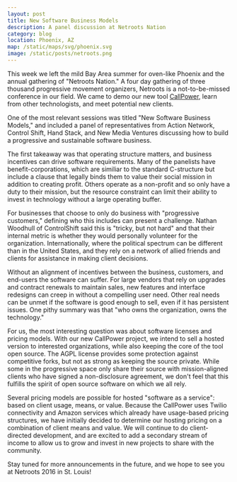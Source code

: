 ```yaml
---
layout: post
title: New Software Business Models
description: A panel discussion at Netroots Nation
category: blog
location: Phoenix, AZ
map: /static/maps/svg/phoenix.svg
image: /static/posts/netroots.png
---
```


This week we left the mild Bay Area summer for oven-like Phoenix and the annual gathering of "Netroots Nation." A four day gathering of three thousand progressive movement organizers, Netroots is a not-to-be-missed conference in our field. We came to demo our new tool [CallPower](/mission/callpower), learn from other technologists, and meet potential new clients.

One of the most relevant sessions was titled "New Software Business Models," and included a panel of representatives from Action Network, Control Shift, Hand Stack, and New Media Ventures discussing how to build a progressive and sustainable software business.

The first takeaway was that operating structure matters, and business incentives can drive software requirements. Many of the panelists have benefit-corporations, which are similiar to the standard C-structure but include a clause that legally binds them to value their social mission in addition to creating profit. Others operate as a non-profit and so only have a duty to their mission, but the resource constraint can limit their ability to invest in technology without a large operating buffer.

For businesses that choose to only do business with "progressive customers," defining who this includes can present a challenge. Nathan Woodhull of ControlShift said this is "tricky, but not hard" and that their internal metric is whether they would personally volunteer for the organization. Internationally, where the political spectrum can be different than in the United States, and they rely on a network of allied friends and clients for assistance in making client decisions.

Without an alignment of incentives between the business, customers, and end-users the software can suffer. For large vendors that rely on upgrades and contract renewals to maintain sales, new features and interface redesigns can creep in without a compelling user need. Other real needs can be unmet if the software is good enough to sell, even if it has persistent issues. One pithy summary was that "who owns the organization, owns the technology."

For us, the most interesting question was about software licenses and pricing models. With our new CallPower project, we intend to sell a hosted version to interested organizations, while also keeping the core of the tool open source. The AGPL license provides some protection against competitive forks, but not as strong as keeping the source private. While some in the progressive space only share their source with mission-aligned clients who have signed a non-disclosure agreement, we don't feel that this fulfills the spirit of open source software on which we all rely.

Several pricing models are possible for hosted "software as a service": based on client usage, means, or value. Because the CallPower uses Twilio connectivity and Amazon services which already have usage-based pricing structures, we have initially decided to determine our hosting pricing on a combination of client means and value. We will continue to do client-directed development, and are excited to add a secondary stream of income to allow us to grow and invest in new projects to share with the community.

Stay tuned for more announcements in the future, and we hope to see you at Netroots 2016 in St. Louis!